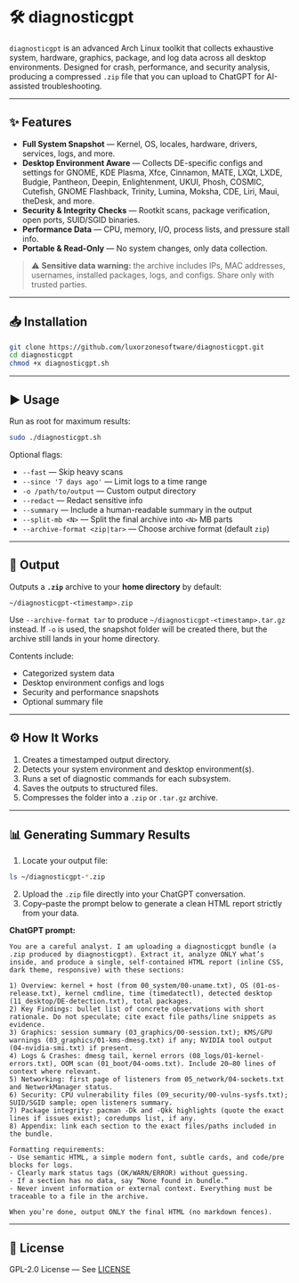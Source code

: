 # 🛠️ diagnosticgpt

`diagnosticgpt` is an advanced Arch Linux toolkit that collects exhaustive system, hardware, graphics, package, and log data across all desktop environments. Designed for crash, performance, and security analysis, producing a compressed `.zip` file that you can upload to ChatGPT for AI-assisted troubleshooting.

---

## ✨ Features

* **Full System Snapshot** — Kernel, OS, locales, hardware, drivers, services, logs, and more.
* **Desktop Environment Aware** — Collects DE-specific configs and settings for GNOME, KDE Plasma, Xfce, Cinnamon, MATE, LXQt, LXDE, Budgie, Pantheon, Deepin, Enlightenment, UKUI, Phosh, COSMIC, Cutefish, GNOME Flashback, Trinity, Lumina, Moksha, CDE, Liri, Maui, theDesk, and more.
* **Security & Integrity Checks** — Rootkit scans, package verification, open ports, SUID/SGID binaries.
* **Performance Data** — CPU, memory, I/O, process lists, and pressure stall info.
* **Portable & Read-Only** — No system changes, only data collection.

> ⚠️ **Sensitive data warning:** the archive includes IPs, MAC addresses, usernames, installed packages, logs, and configs. Share only with trusted parties.

---

## 📥 Installation

```bash
git clone https://github.com/luxorzonesoftware/diagnosticgpt.git
cd diagnosticgpt
chmod +x diagnosticgpt.sh
```

---

## ▶️ Usage

Run as root for maximum results:

```bash
sudo ./diagnosticgpt.sh
```

Optional flags:

* `--fast` — Skip heavy scans
* `--since '7 days ago'` — Limit logs to a time range
* `-o /path/to/output` — Custom output directory
* `--redact` — Redact sensitive info
* `--summary` — Include a human-readable summary in the output
* `--split-mb <N>` — Split the final archive into `<N>` MB parts
* `--archive-format <zip|tar>` — Choose archive format (default `zip`)

---

## 📂 Output

Outputs a **`.zip`** archive to your **home directory** by default:

```
~/diagnosticgpt-<timestamp>.zip
```

Use `--archive-format tar` to produce `~/diagnosticgpt-<timestamp>.tar.gz` instead. If `-o` is used, the snapshot folder will be created there, but the archive still lands in your home directory.

Contents include:

* Categorized system data
* Desktop environment configs and logs
* Security and performance snapshots
* Optional summary file

---

## ⚙️ How It Works

1. Creates a timestamped output directory.
2. Detects your system environment and desktop environment(s).
3. Runs a set of diagnostic commands for each subsystem.
4. Saves the outputs to structured files.
5. Compresses the folder into a `.zip` or `.tar.gz` archive.

---

## 📊 Generating Summary Results

1. Locate your output file:

```bash
ls ~/diagnosticgpt-*.zip
```

2. Upload the `.zip` file directly into your ChatGPT conversation.
3. Copy–paste the prompt below to generate a clean HTML report strictly from your data.

**ChatGPT prompt:**

```
You are a careful analyst. I am uploading a diagnosticgpt bundle (a .zip produced by diagnosticgpt). Extract it, analyze ONLY what’s inside, and produce a single, self-contained HTML report (inline CSS, dark theme, responsive) with these sections:

1) Overview: kernel + host (from 00_system/00-uname.txt), OS (01-os-release.txt), kernel cmdline, time (timedatectl), detected desktop (11_desktop/DE-detection.txt), total packages.
2) Key Findings: bullet list of concrete observations with short rationale. Do not speculate; cite exact file paths/line snippets as evidence.
3) Graphics: session summary (03_graphics/00-session.txt); KMS/GPU warnings (03_graphics/01-kms-dmesg.txt) if any; NVIDIA tool output (04-nvidia-smi.txt) if present.
4) Logs & Crashes: dmesg tail, kernel errors (08_logs/01-kernel-errors.txt), OOM scan (01_boot/04-ooms.txt). Include 20–80 lines of context where relevant.
5) Networking: first page of listeners from 05_network/04-sockets.txt and NetworkManager status.
6) Security: CPU vulnerability files (09_security/00-vulns-sysfs.txt); SUID/SGID sample; open listeners summary.
7) Package integrity: pacman -Dk and -Qkk highlights (quote the exact lines if issues exist); coredumps list, if any.
8) Appendix: link each section to the exact files/paths included in the bundle.

Formatting requirements:
- Use semantic HTML, a simple modern font, subtle cards, and code/pre blocks for logs.
- Clearly mark status tags (OK/WARN/ERROR) without guessing.
- If a section has no data, say “None found in bundle.”
- Never invent information or external context. Everything must be traceable to a file in the archive.

When you’re done, output ONLY the final HTML (no markdown fences).
```

---

## 📜 License

GPL-2.0 License — See [LICENSE](LICENSE)
